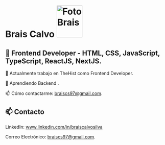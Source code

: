 # Brais Calvo <img src="https://github.com/BraisCS/BraisCS/assets/118271471/357cc30b-5e05-4157-8e1d-01ce6974a492" object="cover" width="80" height="100" alt="FotoBrais">

## 👋 Frontend Developer -  HTML, CSS, JavaScript, TypeScript, ReactJS, NextJS.
🔭 Actualmente trabajo en TheHist como Frontend Developer.

🌱 Aprendiendo Backend .

📫 Cómo contactarme: braiscs97@gmail.com.

## 📫 Contacto
LinkedIn: www.linkedin.com/in/braiscalvosilva

Correo Electrónico: braiscs97@gmail.com.
